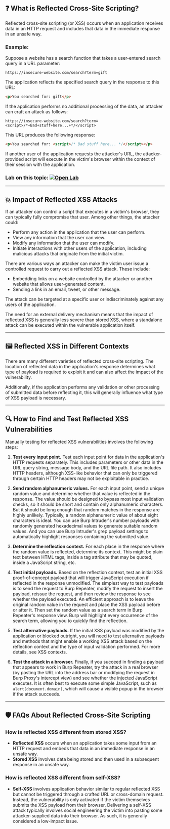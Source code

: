 ## ❓ What is Reflected Cross-Site Scripting?

Reflected cross-site scripting (or XSS) occurs when an application receives data in an HTTP request and includes that data in the immediate response in an unsafe way.

### Example:

Suppose a website has a search function that takes a user-entered search query in a URL parameter:

```
https://insecure-website.com/search?term=gift
```

The application reflects the specified search query in the response to this URL:

```html
<p>You searched for: gift</p>
```

If the application performs no additional processing of the data, an attacker can craft an attack as follows:

```
https://insecure-website.com/search?term=<script>/*+Bad+stuff+here...+*/</script>
```

This URL produces the following response:

```html
<p>You searched for: <script>/* Bad stuff here... */</script></p>
```

If another user of the application requests the attacker's URL, the attacker-provided script will execute in the victim's browser within the context of their session with the application.

### Lab on this topic: [![Open Lab](https://img.shields.io/badge/Open-Lab-blue)](./01.%20%28Apprentice%29%20Reflected%20XSS%20into%20HTML%20context%20with%20nothing%20encoded.md)

---

## 💥 Impact of Reflected XSS Attacks

If an attacker can control a script that executes in a victim's browser, they can typically fully compromise that user. Among other things, the attacker could:

- Perform any action in the application that the user can perform.
- View any information that the user can view.
- Modify any information that the user can modify.
- Initiate interactions with other users of the application, including malicious attacks that originate from the initial victim.

There are various ways an attacker can make the victim user issue a controlled request to carry out a reflected XSS attack. These include:

- Embedding links on a website controlled by the attacker or another website that allows user-generated content.
- Sending a link in an email, tweet, or other message.

The attack can be targeted at a specific user or indiscriminately against any users of the application.

The need for an external delivery mechanism means that the impact of reflected XSS is generally less severe than stored XSS, where a standalone attack can be executed within the vulnerable application itself.

---

## 🖼️ Reflected XSS in Different Contexts

There are many different varieties of reflected cross-site scripting. The location of reflected data in the application's response determines what type of payload is required to exploit it and can also affect the impact of the vulnerability.

Additionally, if the application performs any validation or other processing of submitted data before reflecting it, this will generally influence what type of XSS payload is necessary.

---

## 🔍 How to Find and Test Reflected XSS Vulnerabilities

Manually testing for reflected XSS vulnerabilities involves the following steps:

1. **Test every input point.** Test each input point for data in the application's HTTP requests separately. This includes parameters or other data in the URL query string, message body, and the URL file path. It also includes HTTP headers, although XSS-like behavior that can only be triggered through certain HTTP headers may not be exploitable in practice.

2. **Send random alphanumeric values.** For each input point, send a unique random value and determine whether that value is reflected in the response. The value should be designed to bypass most input validation checks, so it should be short and contain only alphanumeric characters. But it should be long enough that random matches in the response are highly unlikely. Typically, a random alphanumeric value of about eight characters is ideal. You can use Burp Intruder's number payloads with randomly generated hexadecimal values to generate suitable random values. And you can use Burp Intruder's grep payload settings to automatically highlight responses containing the submitted value.

3. **Determine the reflection context.** For each place in the response where the random value is reflected, determine its context. This might be plain text between HTML tags, inside a tag attribute that may be quoted, inside a JavaScript string, etc.

4. **Test initial payloads.** Based on the reflection context, test an initial XSS proof-of-concept payload that will trigger JavaScript execution if reflected in the response unmodified. The simplest way to test payloads is to send the request to Burp Repeater, modify the request to insert the payload, reissue the request, and then review the response to see whether the payload executed. An efficient approach is to leave the original random value in the request and place the XSS payload before or after it. Then set the random value as a search term in Burp Repeater's response view. Burp will highlight every occurrence of the search term, allowing you to quickly find the reflection.

5. **Test alternative payloads.** If the initial XSS payload was modified by the application or blocked outright, you will need to test alternative payloads and methods that might enable a working XSS attack based on the reflection context and the type of input validation performed. For more details, see XSS contexts.

6. **Test the attack in a browser.** Finally, if you succeed in finding a payload that appears to work in Burp Repeater, try the attack in a real browser (by pasting the URL into the address bar or modifying the request in Burp Proxy's intercept view) and see whether the injected JavaScript executes. It is often best to execute some simple JavaScript, such as `alert(document.domain)`, which will cause a visible popup in the browser if the attack succeeds.

---

## 🛡️ FAQs About Reflected Cross-Site Scripting

### How is reflected XSS different from stored XSS?
- **Reflected XSS** occurs when an application takes some input from an HTTP request and embeds that data in an immediate response in an unsafe way.
- **Stored XSS** involves data being stored and then used in a subsequent response in an unsafe way.

### How is reflected XSS different from self-XSS?
- **Self-XSS** involves application behavior similar to regular reflected XSS but cannot be triggered through a crafted URL or cross-domain request. Instead, the vulnerability is only activated if the victim themselves submits the XSS payload from their browser. Delivering a self-XSS attack typically involves social engineering the victim into pasting some attacker-supplied data into their browser. As such, it is generally considered a low-impact issue.
